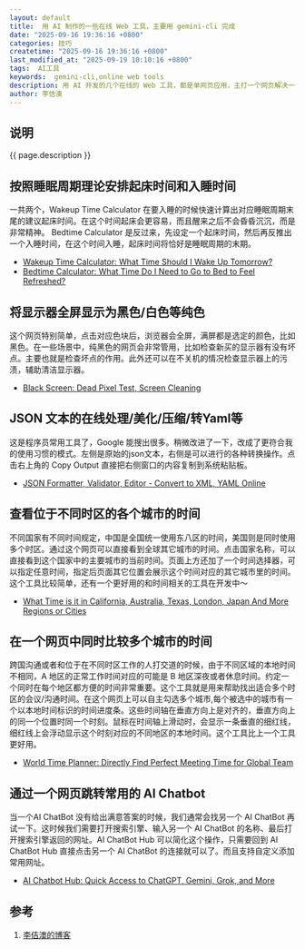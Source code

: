 ```yaml
---
layout: default
title:  用 AI 制作的一些在线 Web 工具，主要用 gemini-cli 完成
date: "2025-09-16 19:36:16 +0800"
categories: 技巧
createtime: "2025-09-16 19:36:16 +0800"
last_modified_at: "2025-09-19 10:10:16 +0800"
tags:  AI工具
keywords:  gemini-cli,online web tools
description: 用 AI 开发的几个在线的 Web 工具，都是单网页应用，主打一个网页解决一个具体问题，比如睡眠时间计算、世界时间转换等等，全部都是 AI 开发的。欢迎试用、批评、建议。工具网页中使用的 disqus 评论模块（国内刷不出来...）
author: 李佶澳
---
```


## 说明

{{ page.description }}

## 按照睡眠周期理论安排起床时间和入睡时间

一共两个，Wakeup Time Calculator 在要入睡的时候快速计算出对应睡眠周期末尾的建议起床时间。在这个时间起床会更容易，而且醒来之后不会昏昏沉沉，而是非常精神。 Bedtime Calculator 是反过来，先设定一个起床时间，然后再反推出一个入睡时间，在这个时间入睡，起床时间将恰好是睡眠周期的末期。

* [Wakeup Time Calculator: What Time Should I Wake Up Tomorrow?](https://www.kecology.com/tool/wakeup-calculator)
* [Bedtime Calculator: What Time Do I Need to Go to Bed to Feel Refreshed?](https://www.kecology.com/tool/best-bedtime-calculator)

## 将显示器全屏显示为黑色/白色等纯色

这个网页特别简单，点击对应色块后，浏览器会全屏，满屏都是选定的颜色，比如黑色。在一些场景中，纯黑色的网页会非常管用，比如检查新买的显示器有没有坏点。主要也就是检查坏点的作用。此外还可以在不关机的情况检查显示器上的污渍，辅助清洁显示器。

* [Black Screen: Dead Pixel Test, Screen Cleaning](https://www.kecology.com/tool/black-screen)

## JSON 文本的在线处理/美化/压缩/转Yaml等

这是程序员常用工具了，Google 能搜出很多。稍微改进了一下，改成了更符合我的使用习惯的模式。左侧是原始的json文本，右侧是可以进行的各种转换操作。点击右上角的 Copy  Output 直接把右侧窗口的内容复制到系统粘贴板。

* [JSON Formatter, Validator, Editor - Convert to XML, YAML Online](https://www.kecology.com/tool/json)

## 查看位于不同时区的各个城市的时间

不同国家有不同时间规定，中国是全国统一使用东八区的时间，美国则是同时使用多个时区。通过这个网页可以直接看到全球其它城市的时间。点击国家名称，可以直接看到这个国家中的主要城市的当前时间。页面上方还加了一个时间选择器，可以指定任意时间，指定后页面其它位置会展示这个时间对应的其它城市里的时间。这个工具比较简单，还有一个更好用的和时间相关的工具在开发中～

* [What Time is it in California, Australia, Texas, London, Japan And More Regions or Cities](https://www.kecology.com/tool/what-time)

## 在一个网页中同时比较多个城市的时间

跨国沟通或者和位于在不同时区工作的人打交道的时候，由于不同区域的本地时间不相同，A 地区的正常工作时间对应的可能是 B 地区深夜或者休息时间。约定一个同时在每个地区都方便的时间非常重要。这个工具就是用来帮助找出适合多个时区的会议/沟通时间。在这个网页上可以自主勾选多个城市,每个被选中的城市有一个以本地时间标识的时间进度条。这些时间轴在垂直方向上是对齐的，垂直方向上的同一个位置时同一个时刻。鼠标在时间轴上滑动时，会显示一条垂直的细红线，细红线上会浮动显示这个时刻对应的不同地区的本地时间。这个工具比上一个工具更好用。

* [World Time Planner: Directly Find Perfect Meeting Time for Global Team](https://www.kecology.com/tool/world-time-planner)

## 通过一个网页跳转常用的 AI Chatbot

当一个AI ChatBot 没有给出满意答案的时候，我们通常会找另一个 AI ChatBot 再试一下。这时候我们需要打开搜索引擎、输入另一个 AI ChatBot 的名称、最后打开搜索引擎返回的网址。AI ChatBot Hub 可以简化这个操作，只需要回到 AI ChatBot Hub 直接点击另一个 AI ChatBot 的连接就可以了。而且支持自定义添加常用网址。

* [AI Chatbot Hub: Quick Access to ChatGPT, Gemini, Grok, and More](https://www.kecology.com/tool/ai-chatbot-hub)

## 参考

1. [李佶澳的博客][1]

[1]: https://www.lijiaocn.com "李佶澳的博客"


